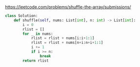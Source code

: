https://leetcode.com/problems/shuffle-the-array/submissions/

```python
class Solution:
    def shuffle(self, nums: List[int], n: int) -> List[int]:
        i = 0
        rlist = []
        for _ in nums:
            rlist = rlist + nums[i:i+1:1]
            rlist = rlist + nums[n+i:n+i+1:1]
            i += 1
            if i >= n:
                break
        return rlist
```